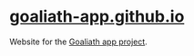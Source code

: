 # [goaliath-app.github.io](goaliath-app.github.io)
Website for the [Goaliath app project](https://github.com/goaliath-app/goaliath).
